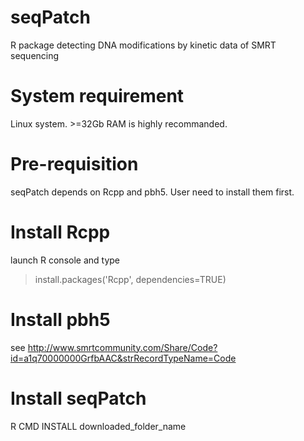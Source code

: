 seqPatch
========
R package detecting DNA modifications by kinetic data of SMRT sequencing


System requirement
==================
Linux system. >=32Gb RAM is highly recommanded.


Pre-requisition
===============
seqPatch depends on Rcpp and pbh5. User need to install them first.


Install Rcpp
============
launch R console and type
> install.packages('Rcpp', dependencies=TRUE)


Install pbh5
============
see http://www.smrtcommunity.com/Share/Code?id=a1q70000000GrfbAAC&strRecordTypeName=Code


Install seqPatch
================
R CMD INSTALL downloaded_folder_name





